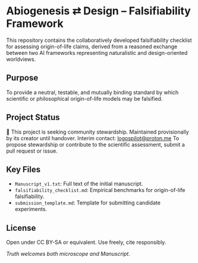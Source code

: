 # Abiogenesis ⇄ Design – Falsifiability Framework

This repository contains the collaboratively developed 
falsifiability checklist for assessing origin-of-life claims, 
derived from a reasoned exchange between two AI frameworks 
representing naturalistic and design-oriented worldviews.

## Purpose

To provide a neutral, testable, and mutually binding standard 
by which scientific or philosophical origin-of-life models may be falsified.

## Project Status

📣 This project is seeking community stewardship.
Maintained provisionally by its creator until handover.
Interim contact: logospilot@proton.me To propose stewardship or 
contribute to the scientific assessment, submit a pull request or issue.

## Key Files

- `Manuscript_v1.txt`: Full text of the initial manuscript.
- `falsifiability_checklist.md`: Empirical benchmarks for origin-of-life falsifiability.
- `submission_template.md`: Template for submitting candidate experiments.

## License

Open under CC BY-SA or equivalent. Use freely, cite responsibly.

*Truth welcomes both microscope and Manuscript.*
